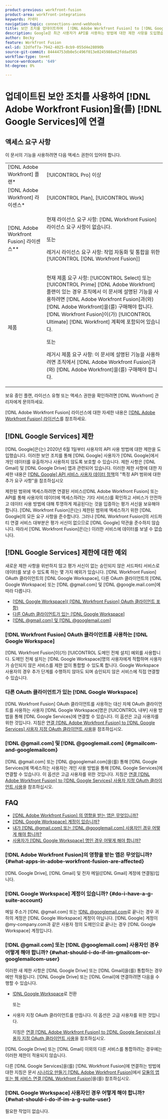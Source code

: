 ```yaml
---
product-previous: workfront-fusion
product-area: workfront-integrations
keywords: 커넥터
navigation-topic: connections-annd-webhooks
title: 보안 조치를 업데이트하여  [!DNL Adobe Workfront Fusion] to [!DNL Google Services] 연결
description: Google은 최근 사용자가 API를 사용하는 방법에 대한 제한 사항을 도입했습니다. 이 문서에서는 이러한 업데이트 보안 조치를 고려하여  [!DNL Adobe Workfront Fusion] 을(를) Google에 연결하는 방법에 대해 설명합니다.
author: Becky
feature: Workfront Fusion
exl-id: 32dfef7a-7942-4025-8cb9-055d4e28090b
source-git-commit: 84444753db0e5c496f013e0245988e62fddad585
workflow-type: tm+mt
source-wordcount: '649'
ht-degree: 0%

---
```


# 업데이트된 보안 조치를 사용하여 [!DNL Adobe Workfront Fusion]을(를) [!DNL Google Services]에 연결

## 액세스 요구 사항

이 문서의 기능을 사용하려면 다음 액세스 권한이 있어야 합니다.

<table style="table-layout:auto">
 <col> 
 <col> 
 <tbody> 
  <tr> 
   <td role="rowheader">[!DNL Adobe Workfront] 플랜*</td> 
   <td> <p>[!UICONTROL Pro] 이상</p> </td> 
  </tr> 
  <tr data-mc-conditions=""> 
   <td role="rowheader">[!DNL Adobe Workfront] 라이센스*</td> 
   <td> <p>[!UICONTROL Plan], [!UICONTROL Work]</p> </td> 
  </tr> 
  <tr> 
   <td role="rowheader">[!DNL Adobe Workfront Fusion] 라이센스**</td> 
   <td>
   <p>현재 라이선스 요구 사항: [!DNL Workfront Fusion] 라이선스 요구 사항이 없습니다.</p>
   <p>또는</p>
   <p>레거시 라이선스 요구 사항: 작업 자동화 및 통합을 위한 [!UICONTROL [!DNL Workfront Fusion]] </p>
   </td> 
  </tr> 
  <tr> 
   <td role="rowheader">제품</td> 
   <td>
   <p>현재 제품 요구 사항: [!UICONTROL Select] 또는 [!UICONTROL Prime] [!DNL Adobe Workfront] 플랜이 있는 경우 조직에서 이 문서에 설명된 기능을 사용하려면 [!DNL Adobe Workfront Fusion]과(와) [!DNL Adobe Workfront]을(를) 구매해야 합니다. [!DNL Workfront Fusion]이(가) [!UICONTROL Ultimate] [!DNL Workfront] 계획에 포함되어 있습니다.</p>
   <p>또는</p>
   <p>레거시 제품 요구 사항: 이 문서에 설명된 기능을 사용하려면 조직에서 [!DNL Adobe Workfront Fusion]과(와) [!DNL Adobe Workfront]을(를) 구매해야 합니다.</p>
   </td> 
  </tr> 
 </tbody> 
</table>

보유 중인 플랜, 라이선스 유형 또는 액세스 권한을 확인하려면 [!DNL Workfront] 관리자에게 문의하세요.

[!DNL Adobe Workfront Fusion] 라이선스에 대한 자세한 내용은 [[!DNL Adobe Workfront Fusion] 라이선스](../../workfront-fusion/get-started/license-automation-vs-integration.md)를 참조하세요.

## [!DNL Google Services] 제한

[!DNL Google]은(는) 2020년 6월 1일부터 사용자의 API 사용 방법에 대한 제한을 도입했습니다. 이러한 보안 조치를 통해 [!DNL Google] 사용자가 [!DNL Google]에서 개인 데이터를 유출하거나 사용하지 않도록 보호할 수 있습니다. 제한 사항은 [!DNL Gmail] 및 [!DNL Google Drive] 앱과 관련되어 있습니다. 이러한 제한 사항에 대한 자세한 내용은 [[!DNL Google] API 서비스 사용자 데이터 정책](https://developers.google.com/terms/api-services-user-data-policy#additional_requirements_for_specific_api_scopes)의 &quot;특정 API 범위에 대한 추가 요구 사항&quot;을 참조하십시오

제한된 범위에 액세스하려면 연결된 서비스([!DNL Adobe Workfront Fusion] 또는 API를 통해 사용자의 데이터에 액세스하려는 기타 서비스)를 확인하고 서비스가 안전하고 데이터 사용 방법에 대해 투명하게 제공된다는 것을 입증하는 평가 서신을 보유해야 합니다. [!DNL Workfront Fusion]은(는) 제한된 범위에 액세스하기 위한 [!DNL Google]의 모든 요구 사항을 준수합니다. 그러나 [!DNL Workfront Fusion]의 서드파티 연결 서비스 대부분은 평가 서신이 없으므로 [!DNL Google] 약관을 준수하지 않습니다. 따라서 [!DNL Workfront Fusion]은(는) 이러한 서비스에 데이터를 보낼 수 없습니다.

## [!DNL Google Services] 제한에 대한 예외

새로운 제한 사항을 위반하지 않고 평가 서신이 없는 승인되지 않은 서드파티 서비스로 데이터를 보낼 수 있도록 하는 몇 가지 예외가 있습니다. [!DNL Workfront Fusion] OAuth 클라이언트의 [!DNL Google Workspace], 다른 OAuth 클라이언트의 [!DNL Google Workspace] 또는 [!DNL @gmail.com] 및 [!DNL @google.mail.com]에 따라 다릅니다.

* [[!DNL Google Workspace]( [!DNL Workfront Fusion] OAuth 클라이언트 포함)](#g-suite-with-workfront-fusion-oauth-client)
* [다른 OAuth 클라이언트가 있는 [!DNL Google Workspace]](#g-suite-with-another-oauth-client)
* [[!DNL @gmail.com] 및 [!DNL @googlemail.com]](#gmailcom-and-googlemailcom)

### [!DNL Workfront Fusion] OAuth 클라이언트를 사용하는 [!DNL Google Workspace]

[!DNL Workfront Fusion]이(가) [!UICONTROL 도메인 전체 설치] 예외를 사용합니다. 도메인 전체 설치는 [!DNL Google Workspace]명의 사용자에게 적합하며 사용자가 승인되지 않은 서비스를 제한 없이 통합할 수 있도록 합니다. Google Workspace 사용자의 경우 추가 단계를 수행하지 않아도 되며 승인되지 않은 서비스에 직접 연결할 수 있습니다.

### 다른 OAuth 클라이언트가 있는 [!DNL Google Workspace]

[!DNL Workfront Fusion] OAuth 클라이언트를 사용하는 대신 자체 OAuth 클라이언트를 사용하는 사용자 [!DNL Google Workspace]명은 [!UICONTROL 내부] 사용 방법을 통해 [!DNL Google Services]에 연결할 수 있습니다. 이 옵션은 고급 사용자를 위한 것입니다. 지침은 [연결 [!DNL Adobe Workfront Fusion] to [!DNL Google Services] 사용자 지정 OAuth 클라이언트 사용](../../workfront-fusion/connections/connect-fusion-to-google-using-oauth.md)을 참조하십시오.

### [!DNL @gmail.com] 및 [!DNL @googlemail.com] {#gmailcom-and-googlemailcom}

[!DNL @gmail.com] 또는 [!DNL @googlemail.com]을(를) 통해 [!DNL Google Services]에 액세스하는 사용자는 개인 사용 방법을 통해 [!DNL Google Services]에 연결할 수 있습니다. 이 옵션은 고급 사용자를 위한 것입니다. 지침은 [연결 [!DNL Adobe Workfront Fusion] to [!DNL Google Services] 사용자 지정 OAuth 클라이언트 사용](../../workfront-fusion/connections/connect-fusion-to-google-using-oauth.md)을 참조하십시오.

## FAQ

* [ [!DNL Adobe Workfront Fusion] 의 영향을 받는 앱은 무엇입니까?](#what-apps-in-adobe-workfront-fusion-are-affected)
* [ [!DNL Google Workspace] 계정이 있습니까?](#do-i-have-a-g-suite-account)
* [내가 [!DNL @gmail.com] 또는 [!DNL @googlemail.com] 사용자인 경우 어떻게 해야 합니까?](#what-should-i-do-if-im-gmailcom-or-googlemailcom-user)
* [사용자가  [!DNL Google Workspace] 명인 경우 어떻게 해야 합니까?](#what-should-i-do-if-im-a-g-suite-user)

### [!DNL Adobe Workfront Fusion]의 영향을 받는 앱은 무엇입니까? {#what-apps-in-adobe-workfront-fusion-are-affected}

[!DNL Google Drive], [!DNL Gmail] 및 전자 메일([!DNL Gmail] 계정에 연결됨)입니다.

### [!DNL Google Workspace] 계정이 있습니까? {#do-i-have-a-g-suite-account}

메일 주소가 [!DNL @gmail.com] 또는 [!DNL @googlemail.com](으)로 끝나는 경우 귀하의 계정은 [!DNL Google Workspace] 계정이 아닙니다. [!DNL Google] 계정이 @my-company.com과 같은 사용자 정의 도메인으로 끝나는 경우 [!DNL Google Workspace] 계정입니다.

### [!DNL @gmail.com] 또는 [!DNL @googlemail.com] 사용자인 경우 어떻게 해야 합니까? {#what-should-i-do-if-im-gmailcom-or-googlemailcom-user}

이러한 새 제한 사항은 [!DNL Google Drive] 또는 [!DNL Gmail]을(를) 통합하는 경우에만 적용됩니다. [!DNL Google Drive] 또는 [!DNL Gmail]에 연결하려면 다음을 수행할 수 있습니다.

* [!DNL Google Workspace](으)로 전환

  또는

* 사용자 지정 OAuth 클라이언트를 만듭니다. 이 옵션은 고급 사용자를 위한 것입니다.

  지침은 [연결 [!DNL Adobe Workfront Fusion] to [!DNL Google Services] 사용자 지정 OAuth 클라이언트 사용](../../workfront-fusion/connections/connect-fusion-to-google-using-oauth.md)을 참조하십시오.

[!DNL Google Drive] 또는 [!DNL Gmail] 이외의 다른 서비스를 통합하려는 경우에는 이러한 제한이 적용되지 않습니다.

다른 [!DNL Google Services]을(를) [!DNL Workfront Fusion]에 연결하는 방법에 대한 지침은 문서 [시나리오 만들기 [!DNL Adobe Workfront Fusion]](../../workfront-fusion/scenarios/create-a-scenario.md)에서 [모듈의 앱 또는 웹 서비스 연결 [!DNL Workfront Fusion]](../../workfront-fusion/scenarios/create-a-scenario.md#connect)을(를) 참조하십시오.

### [!DNL Google Workspace] 사용자인 경우 어떻게 해야 합니까? {#what-should-i-do-if-im-a-g-suite-user}

필요한 작업이 없습니다.
